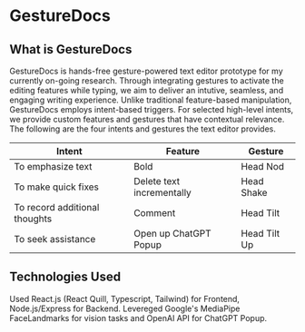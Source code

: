 # GestureDocs

## What is GestureDocs
GestureDocs is hands-free gesture-powered text editor prototype for my currently on-going research. Through integrating gestures to activate the editing features while typing, we aim to deliver an intutive, seamless, and engaging writing experience. Unlike traditional feature-based manipulation, GestureDocs employs intent-based triggers. For selected high-level intents, we provide custom features and gestures that have contextual relevance. The following are the four intents and gestures the text editor provides.

Intent | Feature | Gesture
--- | --- | ---
To emphasize text | Bold | Head Nod
To make quick fixes | Delete text incrementally | Head Shake
To record additional thoughts | Comment | Head Tilt
To seek assistance | Open up ChatGPT Popup | Head Tilt Up

## Technologies Used
Used React.js (React Quill, Typescript, Tailwind) for Frontend, Node.js/Express for Backend. Levereged Google's MediaPipe FaceLandmarks for vision tasks and OpenAI API for ChatGPT Popup.


